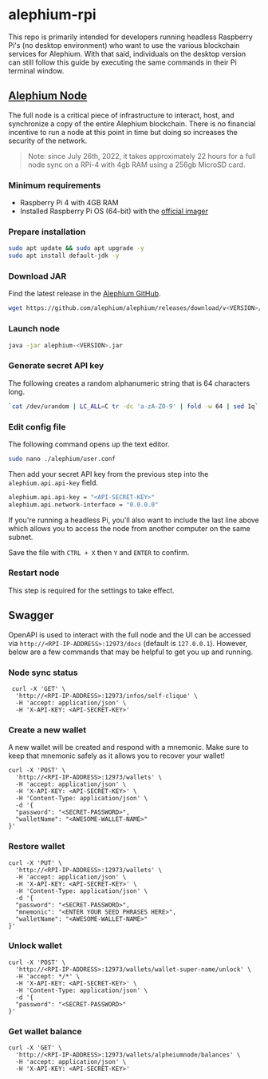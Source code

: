# alephium-rpi

This repo is primarily intended for developers running headless Raspberry Pi's (no desktop environment) who want to use the various blockchain services for Alephium. With that said, individuals on the desktop version can still follow this guide by executing the same commands in their Pi terminal window.

## [Alephium Node](https://github.com/alephium/alephium)

The full node is a critical piece of infrastructure to interact, host, and synchronize a copy of the entire Alephium blockchain. There is no financial incentive to run a node at this point in time but doing so increases the security of the network.

> Note: since July 26th, 2022, it takes approximately 22 hours for a full node sync on a RPi-4 with 4gb RAM using a 256gb MicroSD card.

### Minimum requirements

* Raspberry Pi 4 with 4GB RAM 
* Installed Raspberry Pi OS (64-bit) with the [official imager](https://www.raspberrypi.com/software/)

### Prepare installation
```bash
sudo apt update && sudo apt upgrade -y
sudo apt install default-jdk -y
```

### Download JAR

Find the latest release in the [Alephium GitHub](https://github.com/alephium/alephium/releases).

```bash
wget https://github.com/alephium/alephium/releases/download/v<VERSION>/alephium-<VERSION>.jar
````

### Launch node

```bash
java -jar alephium-<VERSION>.jar
```

### Generate secret API key

The following creates a random alphanumeric string that is 64 characters long.

```bash
`cat /dev/urandom | LC_ALL=C tr -dc 'a-zA-Z0-9' | fold -w 64 | sed 1q`
```

### Edit config file 

The following command opens up the text editor.

```bash
sudo nano ./alephium/user.conf 
```

Then add your secret API key from the previous step into the `alephium.api.api-key` field.

```bash
alephium.api.api-key = "<API-SECRET-KEY>"
alephium.api.network-interface = "0.0.0.0"
```

If you're running a headless Pi, you'll also want to include the last line above which allows you to access the node from another computer on the same subnet.

Save the file with `CTRL + X` then `Y` and `ENTER` to confirm.

### Restart node

This step is required for the settings to take effect.

## Swagger 

OpenAPI is used to interact with the full node and the UI can be accessed via `http://<RPI-IP-ADDRESS>:12973/docs` (default is `127.0.0.1`). However, below are a few commands that may be helpful to get you up and running.

### Node sync status

```curl
 curl -X 'GET' \
  'http://<RPI-IP-ADDRESS>:12973/infos/self-clique' \
  -H 'accept: application/json' \
  -H 'X-API-KEY: <API-SECRET-KEY>'
 ```

### Create a new wallet

A new wallet will be created and respond with a mnemonic. Make sure to keep that mnemonic safely as it allows you to recover your wallet!

```curl
curl -X 'POST' \
  'http://<RPI-IP-ADDRESS>:12973/wallets' \
  -H 'accept: application/json' \
  -H 'X-API-KEY: <API-SECRET-KEY>' \
  -H 'Content-Type: application/json' \
  -d '{
  "password": "<SECRET-PASSWORD>",
  "walletName": "<AWESOME-WALLET-NAME>"
}'
```

### Restore wallet

```curl
curl -X 'PUT' \
  'http://<RPI-IP-ADDRESS>:12973/wallets' \
  -H 'accept: application/json' \
  -H 'X-API-KEY: <API-SECRET-KEY>' \
  -H 'Content-Type: application/json' \
  -d '{
  "password": "<SECRET-PASSWORD>",
  "mnemonic": "<ENTER YOUR SEED PHRASES HERE>",
  "walletName": "<AWESOME-WALLET-NAME>"
}'
```

### Unlock wallet

```curl
curl -X 'POST' \
  'http://<RPI-IP-ADDRESS>:12973/wallets/wallet-super-name/unlock' \
  -H 'accept: */*' \
  -H 'X-API-KEY: <API-SECRET-KEY>' \
  -H 'Content-Type: application/json' \
  -d '{
  "password": "<SECRET-PASSWORD>"
}'
```

### Get wallet balance

```curl
curl -X 'GET' \
  'http://<RPI-IP-ADDRESS>:12973/wallets/alpheiumnode/balances' \
  -H 'accept: application/json' \
  -H 'X-API-KEY: <API-SECRET-KEY>'
```



